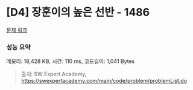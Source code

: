 # [D4] 장훈이의 높은 선반 - 1486 

[문제 링크](https://swexpertacademy.com/main/code/problem/problemDetail.do?contestProbId=AV2b7Yf6ABcBBASw) 

### 성능 요약

메모리: 18,428 KB, 시간: 110 ms, 코드길이: 1,041 Bytes



> 출처: SW Expert Academy, https://swexpertacademy.com/main/code/problem/problemList.do